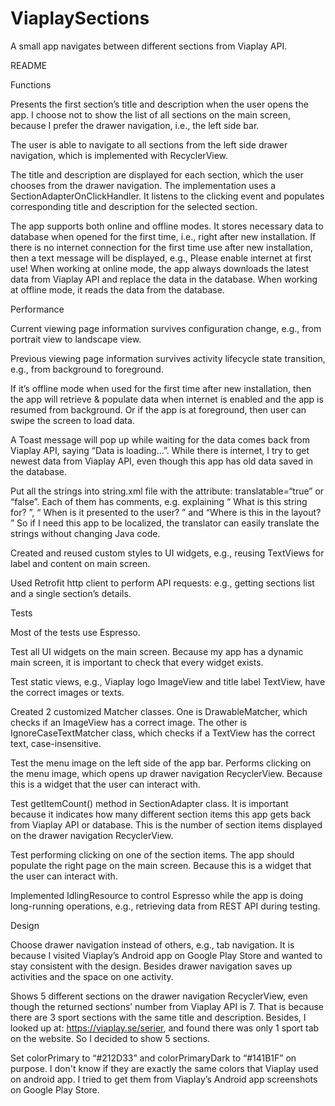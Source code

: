 # ViaplaySections
A small app navigates between different sections from Viaplay API.

README



Functions



Presents the first section’s title and description when the user opens the app. I choose not to show the list of all sections on the main screen, because I prefer the drawer navigation, i.e., the left side bar.   

The user is able to navigate to all sections from the left side drawer navigation, which is implemented with RecyclerView.

The title and description are displayed for each section, which the user chooses from the drawer navigation. The implementation uses a SectionAdapterOnClickHandler. It listens to the clicking event and populates corresponding title and description for the selected section. 

The app supports both online and offline modes. It stores necessary data to database when opened for the first time, i.e., right after new installation. If there is no internet connection for the first time use after new installation, then a text message will be displayed, e.g., Please enable internet at first use! When working at online mode, the app always downloads the latest data from Viaplay API and replace the data in the database. When working at offline mode, it reads the data from the database. 



Performance



Current viewing page information survives configuration change, e.g., from portrait view to landscape view. 

Previous viewing page information survives activity lifecycle state transition, e.g., from background to foreground.

If it’s offline mode when used for the first time after new installation, then the app will retrieve & populate data when internet is enabled and the app is resumed from background. Or if the app is at foreground, then user can swipe the screen to load data.

A Toast message will pop up while waiting for the data comes back from Viaplay API, saying “Data is loading…”. While there is internet, I try to get newest data from Viaplay API, even though this app has old data saved in the database. 

Put all the strings into string.xml file with the attribute: translatable=“true” or “false”.  Each of them has comments, e.g. explaining “ What is this string for? ”, “ When is it presented to the user? ” and “Where is this in the layout? ” So if I need this app to be localized, the translator can easily translate the strings without changing Java code. 

Created and reused custom styles to UI widgets, e.g., reusing TextViews for label  and content on main screen. 

Used Retrofit http client to perform API requests: e.g., getting sections list and a single section’s details.



Tests



Most of the tests use Espresso.

Test all UI widgets on the main screen. Because my app has a dynamic main screen, it is important to check that every widget exists. 

Test static views, e.g., Viaplay logo ImageView and title label TextView, have the correct images or texts. 

Created 2 customized Matcher classes. One is DrawableMatcher, which checks if an ImageView has a correct image. The other is IgnoreCaseTextMatcher class, which checks if a TextView has the correct text, case-insensitive.

Test the menu image on the left side of the app bar. Performs clicking on the menu image, which opens up drawer navigation RecyclerView. Because this is a widget that the user can interact with.

Test getItemCount() method in SectionAdapter class. It is important because it indicates how many different section items this app gets back from Viaplay API or database. This is the number of section items displayed on the drawer navigation RecyclerView.

Test performing clicking on one of the section items. The app should populate the right page on the main screen. Because this is a widget that the user can interact with.

Implemented IdlingResource to control Espresso while the app is doing long-running operations, e.g., retrieving data from REST API during testing.




Design



Choose drawer navigation instead of others, e.g., tab navigation. It is because I visited Viaplay’s Android app on Google Play Store and wanted to stay consistent with the design. Besides drawer navigation saves up activities and the space on one activity.

Shows 5 different sections on the drawer navigation RecyclerView, even though the returned sections’ number from Viaplay API is 7. That is because there are 3 sport sections with the same title and description. Besides, I looked up at: https://viaplay.se/serier, and found there was only 1 sport tab on the website. So I decided to show 5 sections. 

Set colorPrimary to “#212D33” and colorPrimaryDark to “#141B1F” on purpose. I don't know if they are exactly the same colors that Viaplay used on android app. I tried to get them from Viaplay’s Android app screenshots on Google Play Store.  
